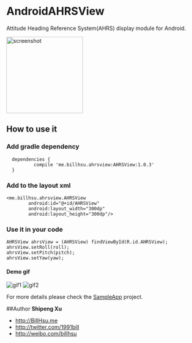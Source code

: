 AndroidAHRSView
================

Attitude Heading Reference System(AHRS) display module for Android. 

<img src="https://raw.githubusercontent.com/billhsu/AndroidAHRSView/master/doc/androidAHRS.png" alt="screenshot" width="200" height="200"/>

## How to use it

### Add gradle dependency

```
  dependencies {
          compile 'me.billhsu.ahrsview:AHRSView:1.0.3'
  }
```

### Add to the layout xml

```
<me.billhsu.ahrsview.AHRSView
        android:id="@+id/AHRSView"
        android:layout_width="300dp"
        android:layout_height="300dp"/>
```

### Use it in your code

```
AHRSView ahrsView = (AHRSView) findViewById(R.id.AHRSView);
ahrsView.setRoll(roll);
ahrsView.setPitch(pitch);
ahrsView.setYaw(yaw);
```

#### Demo gif
![gif1](https://raw.githubusercontent.com/billhsu/AndroidAHRSView/master/doc/demo1.gif)
![gif2](https://raw.githubusercontent.com/billhsu/AndroidAHRSView/master/doc/demo2.gif)

For more details please check the [SampleApp](https://github.com/billhsu/AndroidAHRSView/blob/master/SampleApp/) project.  

##Author
**Shipeng Xu**

+ http://BillHsu.me
+ http://twitter.com/1991bill
+ http://weibo.com/billhsu
